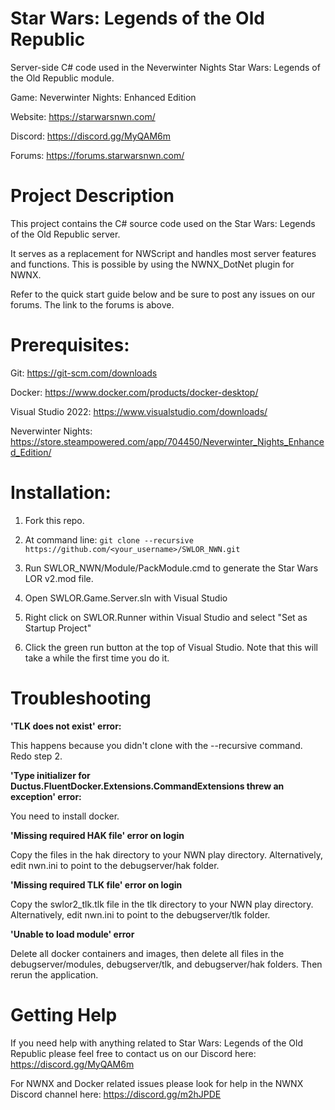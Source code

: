 # Star Wars: Legends of the Old Republic
Server-side C# code used in the Neverwinter Nights Star Wars: Legends of the Old Republic module.

Game: Neverwinter Nights: Enhanced Edition

Website: https://starwarsnwn.com/

Discord: https://discord.gg/MyQAM6m

Forums: https://forums.starwarsnwn.com/

# Project Description

This project contains the C# source code used on the Star Wars: Legends of the Old Republic server. 

It serves as a replacement for NWScript and handles most server features and functions. This is possible by using the NWNX_DotNet plugin for NWNX.

Refer to the quick start guide below and be sure to post any issues on our forums. The link to the forums is above.

# Prerequisites: 

Git: https://git-scm.com/downloads
  
Docker: https://www.docker.com/products/docker-desktop/
  
Visual Studio 2022: https://www.visualstudio.com/downloads/

Neverwinter Nights: https://store.steampowered.com/app/704450/Neverwinter_Nights_Enhanced_Edition/

# Installation:

1. Fork this repo.

2. At command line: ``git clone --recursive https://github.com/<your_username>/SWLOR_NWN.git``

3. Run SWLOR_NWN/Module/PackModule.cmd to generate the Star Wars LOR v2.mod file.
  
4. Open SWLOR.Game.Server.sln with Visual Studio
  
5. Right click on SWLOR.Runner within Visual Studio and select "Set as Startup Project"
  
6. Click the green run button at the top of Visual Studio. Note that this will take a while the first time you do it.

# Troubleshooting

**'TLK does not exist' error:**

This happens because you didn't clone with the --recursive command. Redo step 2.

**'Type initializer for Ductus.FluentDocker.Extensions.CommandExtensions threw an exception' error:**

You need to install docker.

**'Missing required HAK file' error on login**

Copy the files in the hak directory to your NWN play directory. Alternatively, edit nwn.ini to point to the debugserver/hak folder.

**'Missing required TLK file' error on login**

Copy the swlor2_tlk.tlk file in the tlk directory to your NWN play directory. Alternatively, edit nwn.ini to point to the debugserver/tlk folder.

**'Unable to load module' error**

Delete all docker containers and images, then delete all files in the debugserver/modules, debugserver/tlk, and debugserver/hak folders. Then rerun the application.

# Getting Help

If you need help with anything related to Star Wars: Legends of the Old Republic please feel free to contact us on our Discord here: https://discord.gg/MyQAM6m

For NWNX and Docker related issues please look for help in the NWNX Discord channel here: https://discord.gg/m2hJPDE
